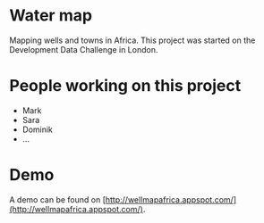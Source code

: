 # Water map

Mapping wells and towns in Africa. This project was started on the Development Data Challenge in London. 

# People working on this project

* Mark
* Sara
* Dominik
* …

# Demo
A demo can be found on [http://wellmapafrica.appspot.com/](http://wellmapafrica.appspot.com/). 